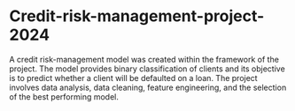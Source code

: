 # Credit-risk-management-project-2024
A credit risk-management model was created within the framework of the project.  The model provides binary classification of clients and its objective is to predict whether a client will be defaulted on a loan. 
The project involves data analysis, data cleaning, feature engineering, and the selection of the best performing model.
